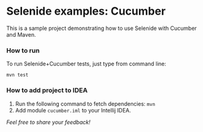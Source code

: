 Selenide examples: Cucumber
========================

This is a sample project demonstrating how to use Selenide with Cucumber and Maven.

### How to run

To run Selenide+Cucumber tests, just type from command line:

```
mvn test
```

### How to add project to IDEA

1. Run the following command to fetch dependencies: `mvn`
2. Add module `cucumber.iml` to your Intellij IDEA.


_Feel free to share your feedback!_
